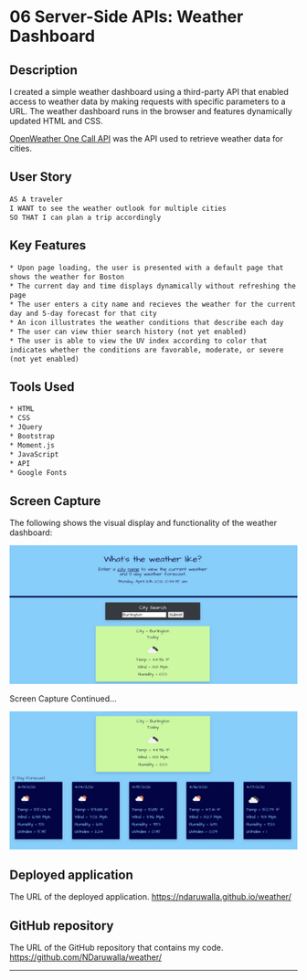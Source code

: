 # 06 Server-Side APIs: Weather Dashboard


## Description

I created a simple weather dashboard using a third-party API that enabled access to weather data by making requests with specific parameters to a URL. The weather dashboard runs in the browser and features dynamically updated HTML and CSS.

[OpenWeather One Call API](https://openweathermap.org/api/one-call-api) was the API used to retrieve weather data for cities. 


## User Story

```
AS A traveler
I WANT to see the weather outlook for multiple cities
SO THAT I can plan a trip accordingly
```

## Key Features

```
* Upon page loading, the user is presented with a default page that shows the weather for Boston
* The current day and time displays dynamically without refreshing the page
* The user enters a city name and recieves the weather for the current day and 5-day forecast for that city
* An icon illustrates the weather conditions that describe each day
* The user can view thier search history (not yet enabled)
* The user is able to view the UV index according to color that indicates whether the conditions are favorable, moderate, or severe (not yet enabled)

```
## Tools Used

```
* HTML
* CSS
* JQuery
* Bootstrap
* Moment.js
* JavaScript
* API
* Google Fonts

```

## Screen Capture

The following shows the visual display and functionality of the weather dashboard:

![A user enters a city name](assets/images/weatherA.jpg)

Screen Capture Continued...

![Current weather and 5-day forecast displays](assets/images/weatherB.jpg)


## Deployed application

The URL of the deployed application.
https://ndaruwalla.github.io/weather/

## GitHub repository

The URL of the GitHub repository that contains my code.
https://github.com/NDaruwalla/weather/


---
